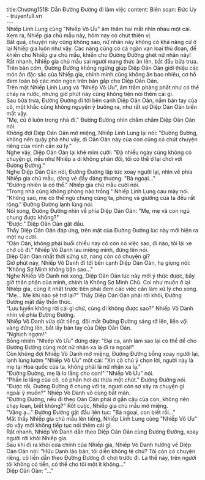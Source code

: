 title:Chương1518: Dẫn Đường Đường đi làm việc
content:
Biên soạn: Đức Uy - truyenfull.vn<br>---<br>Nhiếp Linh Lung cùng "Nhiếp Vô Ưu" âm thầm hai mắt nhìn nhau một cái. Xem ra, Nhiếp gia chủ mẫu này, hôm nay có chút thiên vị.<br>Bất quá, chuyện này cũng không sao, nữ nhân này không có khả năng cứ ở lại Nhiếp gia luôn như vậy. Các nàng cũng có cả ngàn vạn loại thủ đoạn, để khiến cho Nhiếp gia chủ mẫu, khiến cho Đường Đường ghét nữ nhân này!<br>Rất nhanh, Nhiếp gia chủ mẫu sai người mang thức ăn lên, bắt đầu bữa trưa.<br>Trên bàn cơm, Đường Đường không ngừng giúp Diệp Oản Oản giới thiệu các món ăn đặc sắc của Nhiếp gia, chính mình cũng không ăn bao nhiêu, cơ hồ đem toàn bộ các món ngon trên bàn gắp cho Diệp Oản Oản.<br>Trên mặt Nhiếp Linh Lung và "Nhiếp Vô Ưu", âm trầm phảng phất như có thể chảy ra nước, nhưng giờ phút này cũng không tiện nói thêm cái gì.<br>Sau bữa trưa, Đường Đường đi tới bên cạnh Diệp Oản Oản, nắm bàn tay của cô, một khắc cũng không nguyện ý buông ra, như rất sợ Diệp Oản Oản biến mất vậy.<br>"Mẹ, cứ ở luôn trong nhà đi." Đường Đường nhìn chằm chằm Diệp Oản Oản nói.<br>Không đợi Diệp Oản Oản mở miệng, Nhiếp Linh Lung lại nói: "Đường Đường, không nên quậy phá như vậy, dì Oản Oản này của con cũng có chút chuyện riêng của mình cần xử lý."<br>Nghe vậy, Diệp Oản Oản lại khẽ mỉm cười: "Đã nhiều ngày cũng không có chuyện gì, nếu như Nhiếp a di không phản đối, tôi có thể ở lại chơi với Đường Đường."<br>Nghe Diệp Oản Oản nói, Đường Đường lập tức xoay người lại, nhìn về phía Nhiếp gia chủ mẫu, dáng vẻ đầy đáng thương: "Bà ngoại..."<br>"Đương nhiên là có thể." Nhiếp gia chủ mẫu cười nói.<br>"Trong nhà cũng không phòng nào trống." Nhiếp Linh Lung cau mày nói.<br>"Không sao, mẹ có thể ngủ chung cùng ta, phòng và giường của ta đều rất rộng." Đường Đường lạnh lùng nói.<br>Nói xong, Đường Đường nhìn về phía Diệp Oản Oản: "Mẹ, mẹ và con ngủ chung được không?"<br>"Được." Diệp Oản Oản gật đầu.<br>Thấy Diệp Oản Oản đáp ứng, trên mặt của Đường Đường lúc này mới hiện ra một nụ cười.<br>"Oản Oản, không phải buổi chiều nay cô còn có việc sao, đi nào, tôi lái xe chở cô đi." Nhiếp Vô Danh lau miệng mình, đứng lên nói.<br>Diệp Oản Oản nhất thời sững sờ, nàng còn có chuyện gì?<br>Giờ phút này, Nhiếp Vô Danh đi tới bên cạnh Diệp Oản Oản, hạ giọng nói: "Không Sợ Minh không bận sao..."<br>Nghe Nhiếp Vô Danh nói xong, Diệp Oản Oản lúc này mới ý thức được, bây giờ thân phận của mình, chính là Không Sợ Minh Chủ. Coi như muốn ở lại Nhiếp gia, cũng ít nhất trước tiên phải đem các việc cần làm xử lý cho xong.<br>"Mẹ... Mẹ khi nào sẽ trở lại?" Thấy Diệp Oản Oản phải rời khỏi, Đường Đường mặt đầy thổn thức.<br>"Lưu luyến không rời cái gì chứ, cùng đi không được sao?" Nhiếp Vô Danh nhìn về phía Đường Đường.<br>Nhiếp Vô Danh vừa dứt tiếng, đôi mắt Đường Đường sáng rỡ lên, liền vội vàng đứng lên, bắt lấy bàn tay của Diệp Oản Oản.<br>"Nghịch ngợm!"<br>Bỗng nhiên "Nhiếp Vô Ưu" đứng dậy: "Đại ca, anh làm sao lại có thể để cho Đường Đường cùng một nữ nhân xa lạ đi ra ngoài!"<br>Còn không đợi Nhiếp Vô Danh mở miệng, Đường Đường bỗng xoay người lại, lạnh lùng lườm "Nhiếp Vô Ưu" một cái: "Xin cô chú ý chọn lời, người này là mẹ tại Hoa quốc của ta, không phải là nữ nhân xa lạ."<br>"Đường Đường, mẹ là lo lắng cho con!" "Nhiếp Vô Ưu" nói.<br>"Phần lo lắng của cô, có phần hơi dư thừa một chút." Đường Đường nói.<br>"Được rồi, Đường Đường ở chung với ta, ngươi còn sợ xảy ra chuyện gì ngoài ý muốn?" Nhiếp Vô Danh vô cùng bất mãn.<br>"Đường Đường, nếu đi theo Oản Oản phải ở gần cậu của con, không nên chạy loạn, biết không?" Rốt cuộc, Nhiếp gia chủ mẫu mở miệng.<br>"Vâng ạ..." Đường Đường gật đầu liên tục: "Bà ngoại, con biết rồi..."<br>Mắt thấy Nhiếp gia chủ mẫu lên tiếng, Nhiếp Linh Lung cùng "Nhiếp Vô Ưu" do vậy mới không tiếp tục nói thêm cái gì.<br>Rất nhanh, Nhiếp Vô Danh dẫn theo Diệp Oản Oản cùng Đường Đường, xoay người rời khỏi Nhiếp gia.<br>Sau khi đi ra khỏi cửa chính của Nhiếp gia, Nhiếp Vô Danh hướng về Diệp Oản Oản nói: "Hữu Danh lão bản, tôi diễn không tệ chứ? Tôi còn có chuyện riêng, cô liền dẫn theo Đường Đường đi chơi trước đi. Là thế này, trên người tôi không có tiền, có thể cho tôi một ít không..."<br>Diệp Oản Oản: "..."